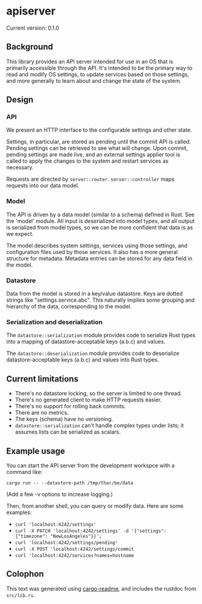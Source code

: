 # apiserver

Current version: 0.1.0

## Background

This library provides an API server intended for use in an OS that is primarily accessible through the API.
It's intended to be the primary way to read and modify OS settings, to update services based on those settings, and more generally to learn about and change the state of the system.

## Design

### API

We present an HTTP interface to the configurable settings and other state.

Settings, in particular, are stored as pending until the commit API is called.
Pending settings can be retrieved to see what will change.
Upon commit, pending settings are made live, and an external settings applier tool is called to apply the changes to the system and restart services as necessary.

Requests are directed by `server::router`.
`server::controller` maps requests into our data model.

### Model

The API is driven by a data model (similar to a schema) defined in Rust.
See the 'model' module.
All input is deserialized into model types, and all output is serialized from model types, so we can be more confident that data is as we expect.

The model describes system settings, services using those settings, and configuration files used by those services.
It also has a more general structure for metadata.
Metadata entries can be stored for any data field in the model.

### Datastore

Data from the model is stored in a key/value datastore.
Keys are dotted strings like "settings.service.abc".
This naturally implies some grouping and hierarchy of the data, corresponding to the model.

### Serialization and deserialization

The `datastore::serialization` module provides code to serialize Rust types into a mapping of datastore-acceptable keys (a.b.c) and values.

The `datastore::deserialization` module provides code to deserialize datastore-acceptable keys (a.b.c) and values into Rust types.

## Current limitations

* There's no datastore locking, so the server is limited to one thread.
* There's no generated client to make HTTP requests easier.
* There's no support for rolling back commits.
* There are no metrics.
* The keys (schema) have no versioning.
* `datastore::serialization` can't handle complex types under lists; it assumes lists can be serialized as scalars.

## Example usage

You can start the API server from the development workspce with a command like:

`cargo run -- --datastore-path /tmp/thar/be/data`

(Add a few -v options to increase logging.)

Then, from another shell, you can query or modify data.
Here are some examples:

* `curl 'localhost:4242/settings'`
* `curl -X PATCH 'localhost:4242/settings' -d '{"settings": {"timezone": "NewLosAngeles"}}';`
* `curl 'localhost:4242/settings/pending'`
* `curl -X POST 'localhost:4242/settings/commit`
* `curl 'localhost:4242/services?names=hostname`

## Colophon

This text was generated using [cargo-readme](https://crates.io/crates/cargo-readme), and includes the rustdoc from `src/lib.rs`.